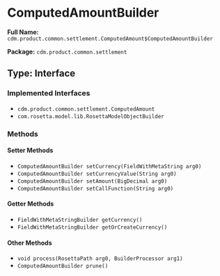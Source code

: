 # ComputedAmountBuilder

**Full Name:** `cdm.product.common.settlement.ComputedAmount$ComputedAmountBuilder`

**Package:** `cdm.product.common.settlement`

## Type: Interface

### Implemented Interfaces

- `cdm.product.common.settlement.ComputedAmount`
- `com.rosetta.model.lib.RosettaModelObjectBuilder`

### Methods

#### Setter Methods

- `ComputedAmountBuilder setCurrency(FieldWithMetaString arg0)`
- `ComputedAmountBuilder setCurrencyValue(String arg0)`
- `ComputedAmountBuilder setAmount(BigDecimal arg0)`
- `ComputedAmountBuilder setCallFunction(String arg0)`

#### Getter Methods

- `FieldWithMetaStringBuilder getCurrency()`
- `FieldWithMetaStringBuilder getOrCreateCurrency()`

#### Other Methods

- `void process(RosettaPath arg0, BuilderProcessor arg1)`
- `ComputedAmountBuilder prune()`

